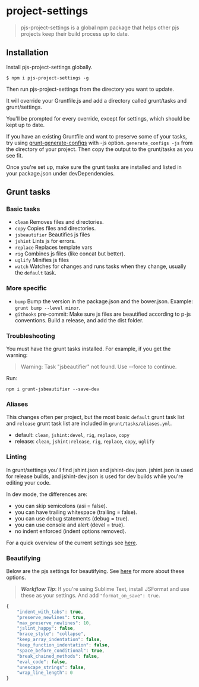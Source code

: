 # project-settings
> pjs-project-settings is a global npm package that helps other pjs projects keep their build process up to date. 

## Installation
Install pjs-project-settings globally.

```shell
$ npm i pjs-project-settings -g
```

Then run pjs-project-settings from the directory you want to update. 

It will override your Gruntfile.js and add a directory called grunt/tasks and grunt/settings.

You'll be prompted for every override, except for settings, which should be kept up to date. 

If you have an existing Gruntfile and want to preserve some of your tasks, try using [grunt-generate-configs](https://github.com/creynders/grunt-generate-configs) with -js option. `generate_configs -js` from the directory of your project. Then copy the output to the grunt/tasks as you see fit.

Once you're set up, make sure the grunt tasks are installed and listed in your package.json under devDependencies.

## Grunt tasks

### Basic tasks

* `clean` Removes files and directories.
* `copy` Copies files and directories.
* `jsbeautifier` Beautifies js files
* `jshint` Lints js for errors.
* `replace` Replaces template vars
* `rig` Combines js files (like concat but better).
* `uglify` Minifies js files
* `watch` Watches for changes and runs tasks when they change, usually the `default` task.

### More specific

* `bump` Bump the version in the package.json and the bower.json. Example: `grunt bump --level minor`.
* `githooks` pre-commit: Make sure js files are beautified according to p-js conventions. Build a release, and add the dist folder.

### Troubleshooting

You must have the grunt tasks installed. 
For example, if you get the warning:
> Warning: Task "jsbeautifier" not found. Use --force to continue.

Run: 
```shell
npm i grunt-jsbeautifier --save-dev
```

### Aliases

This changes often per project, but the most basic `default` grunt task list and `release` grunt task list are included in `grunt/tasks/aliases.yml`.

* default: `clean`, `jshint:devel`, `rig`, `replace`, `copy`
* release: `clean`, `jshint:release`, `rig`, `replace`, `copy`, `uglify`

### Linting

In grunt/settings you'll find jshint.json and jshint-dev.json. jshint.json is used for release builds, and jshint-dev.json is used for dev builds while you're editing your code.

In dev mode, the differences are:

- you can skip semicolons (asi = false).
- you can have trailing whitespace (trailing = false). 
- you can use debug statements (debug = true).
- you can use console and alert (devel = true).
- no indent enforced (indent options removed).

For a quick overview of the current settings see [here](https://gist.github.com/giannif/be6f2391bff8a64156f7).

### Beautifying

Below are the pjs settings for beautifying. See [here](https://github.com/beautify-web/js-beautify) for more about these options.

> **_Workflow Tip_**: If you're using Sublime Text, install JSFormat and use these as your settings. And add `"format_on_save": true`.

```javascript
{
    "indent_with_tabs": true,
    "preserve_newlines": true,
    "max_preserve_newlines": 10,
    "jslint_happy": false,
    "brace_style": "collapse",
    "keep_array_indentation": false,
    "keep_function_indentation": false,
    "space_before_conditional": true,
    "break_chained_methods": false,
    "eval_code": false,
    "unescape_strings": false,
    "wrap_line_length": 0
}
```


